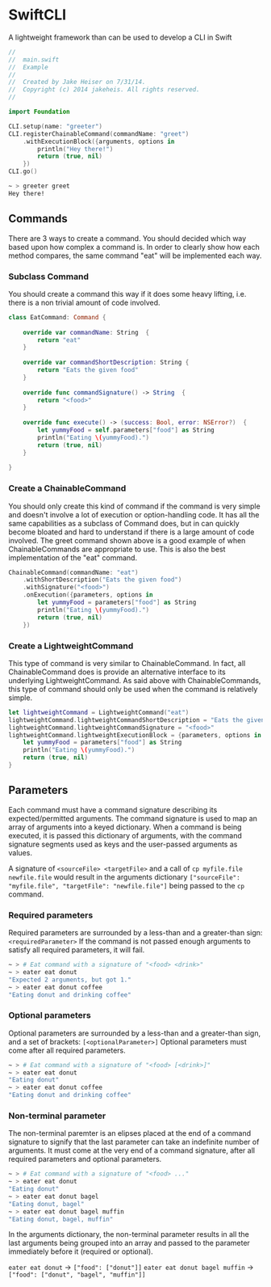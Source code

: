 SwiftCLI
========

A lightweight framework than can be used to develop a CLI in Swift

```swift
//
//  main.swift
//  Example
//
//  Created by Jake Heiser on 7/31/14.
//  Copyright (c) 2014 jakeheis. All rights reserved.
//

import Foundation

CLI.setup(name: "greeter")
CLI.registerChainableCommand(commandName: "greet")
    .withExecutionBlock({arguments, options in
        println("Hey there!")
        return (true, nil)
    })
CLI.go()
```
```bash
~ > greeter greet
Hey there!
```

## Commands
There are 3 ways to create a command. You should decided which way based upon how complex a command is. In order to clearly show how each method compares, the same command "eat" will be implemented each way.
### Subclass Command
You should create a command this way if it does some heavy lifting, i.e. there is a non trivial amount of code involved.
```swift
class EatCommand: Command {
    
    override var commandName: String  {
        return "eat"
    }
    
    override var commandShortDescription: String {
        return "Eats the given food"
    }
    
    override func commandSignature() -> String  {
        return "<food>"
    }
    
    override func execute() -> (success: Bool, error: NSError?)  {
        let yummyFood = self.parameters["food"] as String
        println("Eating \(yummyFood).")
        return (true, nil)
    }
    
}
```
### Create a ChainableCommand
You should only create this kind of command if the command is very simple and doesn't involve a lot of execution or option-handling code. It has all the same capabilities as a subclass of Command does, but in can quickly become bloated and hard to understand if there is a large amount of code involved. The greet command shown above is a good example of when ChainableCommands are appropriate to use. This is also the best implementation of the "eat" command.
```swift
ChainableCommand(commandName: "eat")
    .withShortDescription("Eats the given food")
    .withSignature("<food>")
    .onExecution({parameters, options in
        let yummyFood = parameters["food"] as String
        println("Eating \(yummyFood).")
        return (true, nil)
    })
```
### Create a LightweightCommand
This type of command is very similar to ChainableCommand. In fact, all ChainableCommand does is provide an alternative interface to its underlying LightweightCommand. As said above with ChainableCommands, this type of command should only be used when the command is relatively simple.
```swift
let lightweightCommand = LightweightCommand("eat")
lightweightCommand.lightweightCommandShortDescription = "Eats the given food"
lightweightCommand.lightweightCommandSignature = "<food>"
lightweightCommand.lightweightExecutionBlock = {parameters, options in
    let yummyFood = parameters["food"] as String
    println("Eating \(yummyFood).")
    return (true, nil)
}
```


## Parameters
Each command must have a command signature describing its expected/permitted arguments. The command signature is used to map an array of arguments into a keyed dictionary. When a command is being executed, it is passed this dictionary of arguments, with the command signature segments used as keys and the user-passed arguments as values.

A signature of ```<sourceFile> <targetFile>``` and a call of ```cp myfile.file newfile.file``` would result in the arguments dictionary ```["sourceFile": "myfile.file", "targetFile": "newfile.file"]``` being passed to the ```cp``` command.

### Required parameters

Required parameters are surrounded by a less-than and a greater-than sign: ```<requiredParameter>``` If the command is not passed enough arguments to satisfy all required parameters, it will fail.

```bash
~ > # Eat command with a signature of "<food> <drink>"
~ > eater eat donut
"Expected 2 arguments, but got 1."
~ > eater eat donut coffee
"Eating donut and drinking coffee"
```

### Optional parameters

Optional parameters are surrounded by a less-than and a greater-than sign, and a set of brackets: ```[<optionalParameter>]``` Optional parameters must come after all required parameters.
```bash
~ > # Eat command with a signature of "<food> [<drink>]"
~ > eater eat donut
"Eating donut"
~ > eater eat donut coffee
"Eating donut and drinking coffee"
``` 

### Non-terminal parameter

The non-terminal paremter is an elipses placed at the end of a command signature to signify that the last parameter can take an indefinite number of arguments. It must come at the very end of a command signature, after all required parameters and optional parameters.

```bash
~ > # Eat command with a signature of "<food> ..."
~ > eater eat donut
"Eating donut"
~ > eater eat donut bagel
"Eating donut, bagel"
~ > eater eat donut bagel muffin
"Eating donut, bagel, muffin"
``` 

In the arguments dictionary, the non-terminal parameter results in all the last arguments being grouped into an array and passed to the parameter immediately before it (required or optional).

```eater eat donut``` -> ```["food": ["donut"]]```
```eater eat donut bagel muffin``` -> ```["food": ["donut", "bagel", "muffin"]]```

